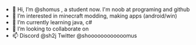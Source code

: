 - 👋 Hi, I’m @shomus , a student now. I'm noob at programing and github
- 👀 I’m interested in minecraft modding, making apps (android/win)
- 🌱 I’m currently learning java, c#
- 💞️ I’m looking to collaborate on 
- 📫 Discord @sh2j Twitter @shoooooooooooomus

<!---
shomus/shomus is a ✨ special ✨ repository because its `README.md` (this file) appears on your GitHub profile.
You can click the Preview link to take a look at your changes.
--->
